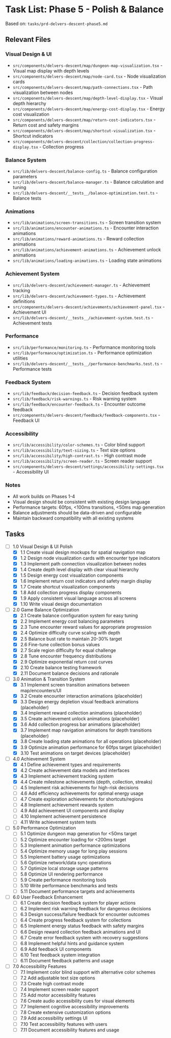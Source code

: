 # Task List: Phase 5 - Polish & Balance

Based on: `tasks/prd-delvers-descent-phase5.md`

## Relevant Files

### Visual Design & UI

- `src/components/delvers-descent/map/dungeon-map-visualization.tsx` - Visual map display with depth levels
- `src/components/delvers-descent/map/node-card.tsx` - Node visualization cards
- `src/components/delvers-descent/map/path-connections.tsx` - Path visualization between nodes
- `src/components/delvers-descent/map/depth-level-display.tsx` - Visual depth hierarchy
- `src/components/delvers-descent/map/energy-cost-display.tsx` - Energy cost visualization
- `src/components/delvers-descent/map/return-cost-indicators.tsx` - Return cost and safety margins
- `src/components/delvers-descent/map/shortcut-visualization.tsx` - Shortcut indicators
- `src/components/delvers-descent/collection/collection-progress-display.tsx` - Collection progress

### Balance System

- `src/lib/delvers-descent/balance-config.ts` - Balance configuration parameters
- `src/lib/delvers-descent/balance-manager.ts` - Balance calculation and tuning
- `src/lib/delvers-descent/__tests__/balance-optimization.test.ts` - Balance tests

### Animations

- `src/lib/animations/screen-transitions.ts` - Screen transition system
- `src/lib/animations/encounter-animations.ts` - Encounter interaction animations
- `src/lib/animations/reward-animations.ts` - Reward collection animations
- `src/lib/animations/achievement-animations.ts` - Achievement unlock animations
- `src/lib/animations/loading-animations.ts` - Loading state animations

### Achievement System

- `src/lib/delvers-descent/achievement-manager.ts` - Achievement tracking
- `src/lib/delvers-descent/achievement-types.ts` - Achievement definitions
- `src/components/delvers-descent/achievements/achievement-panel.tsx` - Achievement UI
- `src/lib/delvers-descent/__tests__/achievement-system.test.ts` - Achievement tests

### Performance

- `src/lib/performance/monitoring.ts` - Performance monitoring tools
- `src/lib/performance/optimization.ts` - Performance optimization utilities
- `src/lib/delvers-descent/__tests__/performance-benchmarks.test.ts` - Performance tests

### Feedback System

- `src/lib/feedback/decision-feedback.ts` - Decision feedback system
- `src/lib/feedback/risk-warnings.ts` - Risk warning system
- `src/lib/feedback/encounter-feedback.ts` - Encounter outcome feedback
- `src/components/delvers-descent/feedback/feedback-components.tsx` - Feedback UI

### Accessibility

- `src/lib/accessibility/color-schemes.ts` - Color blind support
- `src/lib/accessibility/text-sizing.ts` - Text size options
- `src/lib/accessibility/high-contrast.ts` - High contrast mode
- `src/lib/accessibility/screen-reader.ts` - Screen reader support
- `src/components/delvers-descent/settings/accessibility-settings.tsx` - Accessibility UI

### Notes

- All work builds on Phases 1-4
- Visual design should be consistent with existing design language
- Performance targets: 60fps, <100ms transitions, <50ms map generation
- Balance adjustments should be data-driven and configurable
- Maintain backward compatibility with all existing systems

## Tasks

- [ ] 1.0 Visual Design & UI Polish
  - [x] 1.1 Create visual design mockups for spatial navigation map
  - [x] 1.2 Design node visualization cards with encounter type indicators
  - [x] 1.3 Implement path connection visualization between nodes
  - [x] 1.4 Create depth level display with clear visual hierarchy
  - [x] 1.5 Design energy cost visualization components
  - [x] 1.6 Implement return cost indicators and safety margin display
  - [x] 1.7 Create shortcut visualization components
  - [x] 1.8 Add collection progress display components
  - [x] 1.9 Apply consistent visual language across all screens
  - [x] 1.10 Write visual design documentation

- [ ] 2.0 Game Balance Optimization
  - [x] 2.1 Create balance configuration system for easy tuning
  - [x] 2.2 Implement energy cost balancing parameters
  - [x] 2.3 Tune encounter reward values for appropriate progression
  - [x] 2.4 Optimize difficulty curve scaling with depth
  - [x] 2.5 Balance bust rate to maintain 20-30% target
  - [x] 2.6 Fine-tune collection bonus values
  - [x] 2.7 Scale region difficulty for equal challenge
  - [x] 2.8 Tune encounter frequency distributions
  - [x] 2.9 Optimize exponential return cost curves
  - [x] 2.10 Create balance testing framework
  - [x] 2.11 Document balance decisions and rationale

- [ ] 3.0 Animation & Transition System
  - [x] 3.1 Implement screen transition animations between map/encounters/UI
  - [x] 3.2 Create encounter interaction animations (placeholder)
  - [x] 3.3 Design energy depletion visual feedback animations (placeholder)
  - [x] 3.4 Implement reward collection animations (placeholder)
  - [x] 3.5 Create achievement unlock animations (placeholder)
  - [x] 3.6 Add collection progress bar animations (placeholder)
  - [x] 3.7 Implement map navigation animations for depth transitions (placeholder)
  - [x] 3.8 Create loading state animations for all operations (placeholder)
  - [x] 3.9 Optimize animation performance for 60fps target (placeholder)
  - [x] 3.10 Test animations on target devices (placeholder)

- [ ] 4.0 Achievement System
  - [x] 4.1 Define achievement types and requirements
  - [x] 4.2 Create achievement data models and interfaces
  - [x] 4.3 Implement achievement tracking system
  - [x] 4.4 Create milestone achievements (depth, collection, streaks)
  - [ ] 4.5 Implement risk achievements for high-risk decisions
  - [ ] 4.6 Add efficiency achievements for optimal energy usage
  - [ ] 4.7 Create exploration achievements for shortcuts/regions
  - [ ] 4.8 Implement achievement rewards system
  - [ ] 4.9 Add achievement UI components and display
  - [ ] 4.10 Implement achievement persistence
  - [ ] 4.11 Write achievement system tests

- [ ] 5.0 Performance Optimization
  - [ ] 5.1 Optimize dungeon map generation for <50ms target
  - [ ] 5.2 Optimize encounter loading for <200ms target
  - [ ] 5.3 Implement animation performance optimizations
  - [ ] 5.4 Optimize memory usage for long play sessions
  - [ ] 5.5 Implement battery usage optimizations
  - [ ] 5.6 Optimize network/data sync operations
  - [ ] 5.7 Optimize local storage usage patterns
  - [ ] 5.8 Optimize UI rendering performance
  - [ ] 5.9 Create performance monitoring tools
  - [ ] 5.10 Write performance benchmarks and tests
  - [ ] 5.11 Document performance targets and achievements

- [ ] 6.0 User Feedback Enhancement
  - [ ] 6.1 Create decision feedback system for player actions
  - [ ] 6.2 Implement risk warning feedback for dangerous decisions
  - [ ] 6.3 Design success/failure feedback for encounter outcomes
  - [ ] 6.4 Create progress feedback system for collections
  - [ ] 6.5 Implement energy status feedback with safety margins
  - [ ] 6.6 Design reward collection feedback animations and UI
  - [ ] 6.7 Create error feedback system with recovery suggestions
  - [ ] 6.8 Implement helpful hints and guidance system
  - [ ] 6.9 Add feedback UI components
  - [ ] 6.10 Test feedback system integration
  - [ ] 6.11 Document feedback patterns and usage

- [ ] 7.0 Accessibility Features
  - [ ] 7.1 Implement color blind support with alternative color schemes
  - [ ] 7.2 Add adjustable text size options
  - [ ] 7.3 Create high contrast mode
  - [ ] 7.4 Implement screen reader support
  - [ ] 7.5 Add motor accessibility features
  - [ ] 7.6 Create audio accessibility cues for visual elements
  - [ ] 7.7 Implement cognitive accessibility improvements
  - [ ] 7.8 Create extensive customization options
  - [ ] 7.9 Add accessibility settings UI
  - [ ] 7.10 Test accessibility features with users
  - [ ] 7.11 Document accessibility features and usage
